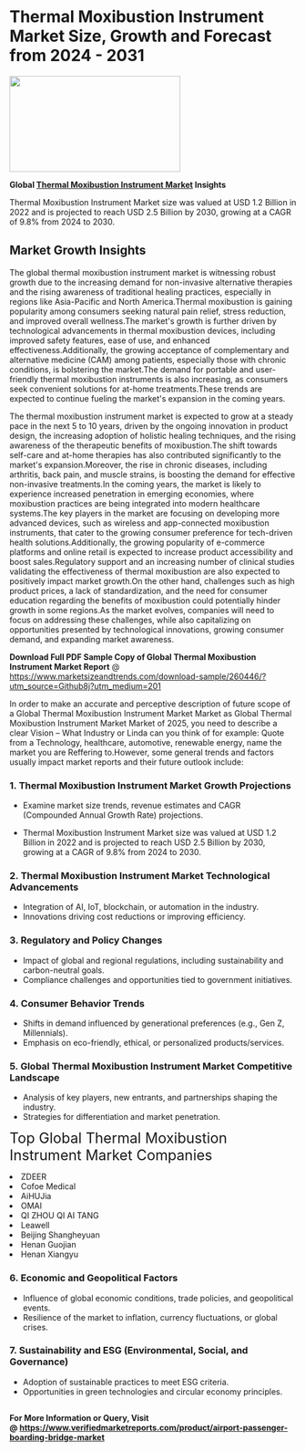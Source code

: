 <H1>Thermal Moxibustion Instrument Market Size, Growth and Forecast from 2024 - 2031</H1><img class="aligncenter size-medium wp-image-584254" src="https://thirdeyenews.in/wp-content/uploads/2024/09/Global-Market-Research-300x168.jpeg" alt="" width="300" height="168" /><p><strong>Global&nbsp;<a href="https://www.marketsizeandtrends.com/download-sample/260446/?utm_source=Github8j?utm_medium=201">Thermal Moxibustion Instrument Market</a> Insights</strong></p><p>Thermal Moxibustion Instrument Market size was valued at USD 1.2 Billion in 2022 and is projected to reach USD 2.5 Billion by 2030, growing at a CAGR of 9.8% from 2024 to 2030.</p><p><h2>Market Growth Insights</h2> <p>The global thermal moxibustion instrument market is witnessing robust growth due to the increasing demand for non-invasive alternative therapies and the rising awareness of traditional healing practices, especially in regions like Asia-Pacific and North America.Thermal moxibustion is gaining popularity among consumers seeking natural pain relief, stress reduction, and improved overall wellness.The market's growth is further driven by technological advancements in thermal moxibustion devices, including improved safety features, ease of use, and enhanced effectiveness.Additionally, the growing acceptance of complementary and alternative medicine (CAM) among patients, especially those with chronic conditions, is bolstering the market.The demand for portable and user-friendly thermal moxibustion instruments is also increasing, as consumers seek convenient solutions for at-home treatments.These trends are expected to continue fueling the market's expansion in the coming years.</p> <p>The thermal moxibustion instrument market is expected to grow at a steady pace in the next 5 to 10 years, driven by the ongoing innovation in product design, the increasing adoption of holistic healing techniques, and the rising awareness of the therapeutic benefits of moxibustion.The shift towards self-care and at-home therapies has also contributed significantly to the market's expansion.Moreover, the rise in chronic diseases, including arthritis, back pain, and muscle strains, is boosting the demand for effective non-invasive treatments.In the coming years, the market is likely to experience increased penetration in emerging economies, where moxibustion practices are being integrated into modern healthcare systems.The key players in the market are focusing on developing more advanced devices, such as wireless and app-connected moxibustion instruments, that cater to the growing consumer preference for tech-driven health solutions.Additionally, the growing popularity of e-commerce platforms and online retail is expected to increase product accessibility and boost sales.Regulatory support and an increasing number of clinical studies validating the effectiveness of thermal moxibustion are also expected to positively impact market growth.On the other hand, challenges such as high product prices, a lack of standardization, and the need for consumer education regarding the benefits of moxibustion could potentially hinder growth in some regions.As the market evolves, companies will need to focus on addressing these challenges, while also capitalizing on opportunities presented by technological innovations, growing consumer demand, and expanding market awareness.</p> <p><span class=""><strong>Download Full PDF Sample Copy of Global Thermal Moxibustion Instrument Market Report</strong> @ <a href="https://www.marketsizeandtrends.com/download-sample/260446/?utm_source=Github8j?utm_medium=201" target="_blank">https://www.marketsizeandtrends.com/download-sample/260446/?utm_source=Github8j?utm_medium=201</a></span></p><p>In order to make an accurate and perceptive description of future scope of a Global&nbsp;Thermal Moxibustion Instrument Market Market as Global&nbsp;Thermal Moxibustion Instrument Market Market of 2025, you need to describe a clear Vision &ndash; What Industry or Linda can you think of for example: Quote from a Technology, healthcare, automotive, renewable energy, name the market you are Reffering to.However, some general trends and factors usually impact market reports and their future outlook include:</p><h3>1.&nbsp;<strong>Thermal Moxibustion Instrument Market Growth Projections</strong></h3><ul><li>Examine market size trends, revenue estimates and CAGR (Compounded Annual Growth Rate) projections.</li><li><p>Thermal Moxibustion Instrument Market size was valued at USD 1.2 Billion in 2022 and is projected to reach USD 2.5 Billion by 2030, growing at a CAGR of 9.8% from 2024 to 2030.</p></li></ul><h3>2.&nbsp;<strong>Thermal Moxibustion Instrument Market Technological Advancements</strong></h3><ul><li>Integration of AI, IoT, blockchain, or automation in the industry.</li><li>Innovations driving cost reductions or improving efficiency.</li></ul><h3>3.&nbsp;<strong>Regulatory and Policy Changes</strong></h3><ul><li>Impact of global and regional regulations, including sustainability and carbon-neutral goals.</li><li>Compliance challenges and opportunities tied to government initiatives.</li></ul><h3>4.&nbsp;<strong>Consumer Behavior Trends</strong></h3><ul><li>Shifts in demand influenced by generational preferences (e.g., Gen Z, Millennials).</li><li>Emphasis on eco-friendly, ethical, or personalized products/services.</li></ul><h3>5.&nbsp;<strong>Global Thermal Moxibustion Instrument Market Competitive Landscape</strong></h3><ul><li>Analysis of key players, new entrants, and partnerships shaping the industry.</li><li>Strategies for differentiation and market penetration.</li></ul><p data-pm-slice="1 1 []"><span style="color: inherit; font-family: inherit; font-size: 25px;">Top Global Thermal Moxibustion Instrument Market Companies</span></p><div class="" data-test-id=""><p><li>ZDEER</li><li> Cofoe Medical</li><li> AiHUJia</li><li> OMAI</li><li> QI ZHOU QI AI TANG</li><li> Leawell</li><li> Beijing Shangheyuan</li><li> Henan Guojian</li><li> Henan Xiangyu</li></p></div><h3>6.&nbsp;<strong>Economic and Geopolitical Factors</strong></h3><ul><li>Influence of global economic conditions, trade policies, and geopolitical events.</li><li>Resilience of the market to inflation, currency fluctuations, or global crises.</li></ul><h3>7.&nbsp;<strong>Sustainability and ESG (Environmental, Social, and Governance)</strong></h3><ul><li>Adoption of sustainable practices to meet ESG criteria.</li><li>Opportunities in green technologies and circular economy principles.</li></ul><h2><strong style="font-size: 14px;">For More Information or Query, Visit @&nbsp;</strong><a style="background-color: #ffffff; font-size: 14px;" href="https://www.marketsizeandtrends.com/report/thermal-moxibustion-instrument-market/" target="_blank">https://www.verifiedmarketreports.com/product/airport-passenger-boarding-bridge-market</a></h2>